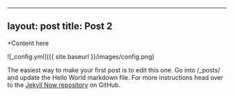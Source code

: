 ---
 layout: post
  title: Post 2
  ---
  

 +Content here
  
  ![_config.yml]({{ site.baseurl }}/images/config.png)
  
 The easiest way to make your first post is to edit this one. Go into /_posts/ and update the Hello World markdown file. For more instructions head over to the [Jekyll Now repository](https://github.com/barryclark/jekyll-now) on GitHub.
